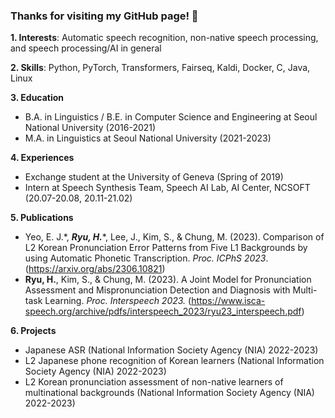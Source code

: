 ### Thanks for visiting my GitHub page! 👋

**1. Interests**: Automatic speech recognition, non-native speech processing, and speech processing/AI in general

**2. Skills**: Python, PyTorch, Transformers, Fairseq, Kaldi, Docker, C, Java, Linux

**3. Education**
   - B.A. in Linguistics / B.E. in Computer Science and Engineering at Seoul National University (2016-2021)
   - M.A. in Linguistics at Seoul National University (2021-2023)
    
**4. Experiences**
   - Exchange student at the University of Geneva (Spring of 2019)
   - Intern at Speech Synthesis Team, Speech AI Lab, AI Center, NCSOFT (20.07-20.08, 20.11-21.02)

**5. Publications**
   - Yeo, E. J.\*, _**Ryu, H.**_\*, Lee, J., Kim, S., & Chung, M. (2023). Comparison of L2 Korean Pronunciation Error Patterns from Five L1 Backgrounds by using Automatic Phonetic Transcription. _Proc. ICPhS 2023_. (https://arxiv.org/abs/2306.10821)
   - **Ryu, H.**, Kim, S., & Chung, M. (2023). A Joint Model for Pronunciation Assessment and Mispronunciation Detection and Diagnosis with Multi-task Learning. _Proc. Interspeech 2023._ (https://www.isca-speech.org/archive/pdfs/interspeech_2023/ryu23_interspeech.pdf)

**6. Projects**
   - Japanese ASR (National Information Society Agency (NIA) 2022-2023)
   - L2 Japanese phone recognition of Korean learners (National Information Society Agency (NIA) 2022-2023)
   - L2 Korean pronunciation assessment of non-native learners of multinational backgrounds (National Information Society Agency (NIA) 2022-2023)

<!--
**rhss10/rhss10** is a ✨ _special_ ✨ repository because its `README.md` (this file) appears on your GitHub profile.

Here are some ideas to get you started:

- 🔭 I’m currently working on ...
- 🌱 I’m currently learning ...
- 👯 I’m looking to collaborate on ...
- 🤔 I’m looking for help with ...
- 💬 Ask me about ...
- 📫 How to reach me: ...
- 😄 Pronouns: ...
- ⚡ Fun fact: ...
-->
